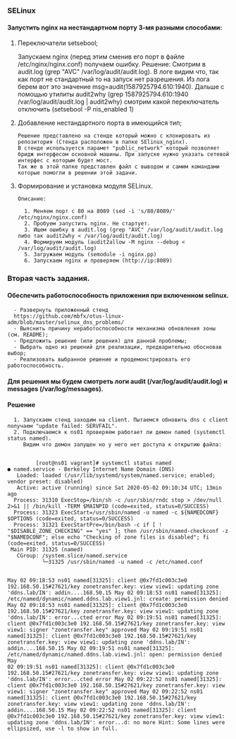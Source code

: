 ### SELinux 

#### Запустить nginx на нестандартном порту 3-мя разными способами:

1. Переключатели setsebool; 
	
	  Запускаем nginx (перед этим сменив его порт в файле /etc/nginx/nginx.conf) получаем ошибку.
	  Решение:
	  Смотрим в audit.log (grep "AVC" /var/log/audit/audit.log). В логе видим что, так как порт не стандартный то на запуск нет разрешения. Из лога берем вот это значение msg=audit(1587925794.610:1940).
	  Дальше с помощью утилиты audit2why (grep 1587925794.610:1940 /var/log/audit/audit.log | audit2why) смотрим какой переключатель отключить (setsebool -P nis_enabled 1) 

2. Добавление нестандартного порта в имеющийся тип;  
	   
	   Решение представлено на стенде который можно с клонировать из репозитория (Стенда расположен в папке SElinux_nginx). 
	   В стенде используется парамет "public_network" который позволяет бридж интерфесом основной машины. При запуске нужно указать сетевой интерфес с которым будет мост. 
	   Так же в этой папке представлен файл с выводом и самим командами которые помогли в решении этой задачи.

3. Формирование и установка модуля SELinux.

	   Описание:

	     1. Меняем порт с 80 на 8089 (sed -i 's/80/8089/' /etc/nginx/nginx.conf)
	     2. Пробуем запустить nginx. Не стартует.
	     3. Ищем ошибку в audit.log (grep "AVC" /var/log/audit/audit.log либо так audit2why < /var/log/audit/audit.log)
	     4. Формируем модуль (audit2allow -M nginx --debug < /var/log/audit/audit.log)
	     5. Загружаем модуль (semodule -i nginx.pp)
	     6. Запускаем nginx и проверяем (http://ip:8089) 

 
### Вторая часть задания.

#### Обеспечить работоспособность приложения при включенном selinux.
	  - Развернуть приложенный стенд
	  https://github.com/mbfx/otus-linux-adm/blob/master/selinux_dns_problems/
	  - Выяснить причину неработоспособности механизма обновления зоны (см. README);
	  - Предложить решение (или решения) для данной проблемы;
	  - Выбрать одно из решений для реализации, предварительно обосновав выбор;
	  - Реализовать выбранное решение и продемонстрировать его работоспособность.

#### Для решения мы будем смотреть логи audit (/var/log/audit/audit.log) и messages (/var/log/messages).	
#### Решение 
     
      1. Запускаем стенд заходим на client. Пытаемся обновить dns c client получаем "update failed: SERVFAIL". 
      2. Подключаемся к ns01 проверяем работает ли демон named (systemctl status named).
      	 Видим что демон запущен но у него нет доступа к открытию файла:
   <code>
      	 [root@ns01 vagrant]# systemctl status named
● named.service - Berkeley Internet Name Domain (DNS)
   Loaded: loaded (/usr/lib/systemd/system/named.service; enabled; vendor preset: disabled)
   Active: active (running) since Sat 2020-05-02 09:10:34 UTC; 13min ago
  Process: 31310 ExecStop=/bin/sh -c /usr/sbin/rndc stop > /dev/null 2>&1 || /bin/kill -TERM $MAINPID (code=exited, status=0/SUCCESS)
  Process: 31323 ExecStart=/usr/sbin/named -u named -c ${NAMEDCONF} $OPTIONS (code=exited, status=0/SUCCESS)
  Process: 31321 ExecStartPre=/bin/bash -c if [ ! "$DISABLE_ZONE_CHECKING" == "yes" ]; then /usr/sbin/named-checkconf -z "$NAMEDCONF"; else echo "Checking of zone files is disabled"; fi (code=exited, status=0/SUCCESS)
 Main PID: 31325 (named)
   CGroup: /system.slice/named.service
           └─31325 /usr/sbin/named -u named -c /etc/named.conf

May 02 09:18:53 ns01 named[31325]: client @0x7fd1c003c3e0 192.168.50.15#27621/key zonetransfer.key: view view1: updating zone 'ddns.lab/IN': addin....168.50.15
May 02 09:18:53 ns01 named[31325]: /etc/named/dynamic/named.ddns.lab.view1.jnl: create: permission denied
May 02 09:18:53 ns01 named[31325]: client @0x7fd1c003c3e0 192.168.50.15#27621/key zonetransfer.key: view view1: updating zone 'ddns.lab/IN': error...cted error
May 02 09:19:51 ns01 named[31325]: client @0x7fd1c003c3e0 192.168.50.15#27621/key zonetransfer.key: view view1: signer "zonetransfer.key" approved
May 02 09:19:51 ns01 named[31325]: client @0x7fd1c003c3e0 192.168.50.15#27621/key zonetransfer.key: view view1: updating zone 'ddns.lab/IN': addin....168.50.15
May 02 09:19:51 ns01 named[31325]: /etc/named/dynamic/named.ddns.lab.view1.jnl: open: permission denied
May 02 09:19:51 ns01 named[31325]: client @0x7fd1c003c3e0 192.168.50.15#27621/key zonetransfer.key: view view1: updating zone 'ddns.lab/IN': error...cted error
May 02 09:22:52 ns01 named[31325]: client @0x7fd1c003c3e0 192.168.50.15#27621/key zonetransfer.key: view view1: signer "zonetransfer.key" approved
May 02 09:22:52 ns01 named[31325]: client @0x7fd1c003c3e0 192.168.50.15#27621/key zonetransfer.key: view view1: updating zone 'ddns.lab/IN': addin....168.50.15
May 02 09:22:52 ns01 named[31325]: client @0x7fd1c003c3e0 192.168.50.15#27621/key zonetransfer.key: view view1: updating zone 'ddns.lab/IN': error...d: no more
Hint: Some lines were ellipsized, use -l to show in full.
      	 </code>

